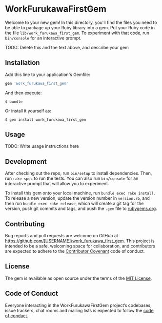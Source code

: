 # WorkFurukawaFirstGem

Welcome to your new gem! In this directory, you'll find the files you need to be able to package up your Ruby library into a gem. Put your Ruby code in the file `lib/work_furukawa_first_gem`. To experiment with that code, run `bin/console` for an interactive prompt.

TODO: Delete this and the text above, and describe your gem

## Installation

Add this line to your application's Gemfile:

```ruby
gem 'work_furukawa_first_gem'
```

And then execute:

    $ bundle

Or install it yourself as:

    $ gem install work_furukawa_first_gem

## Usage

TODO: Write usage instructions here

## Development

After checking out the repo, run `bin/setup` to install dependencies. Then, run `rake spec` to run the tests. You can also run `bin/console` for an interactive prompt that will allow you to experiment.

To install this gem onto your local machine, run `bundle exec rake install`. To release a new version, update the version number in `version.rb`, and then run `bundle exec rake release`, which will create a git tag for the version, push git commits and tags, and push the `.gem` file to [rubygems.org](https://rubygems.org).

## Contributing

Bug reports and pull requests are welcome on GitHub at https://github.com/[USERNAME]/work_furukawa_first_gem. This project is intended to be a safe, welcoming space for collaboration, and contributors are expected to adhere to the [Contributor Covenant](http://contributor-covenant.org) code of conduct.

## License

The gem is available as open source under the terms of the [MIT License](https://opensource.org/licenses/MIT).

## Code of Conduct

Everyone interacting in the WorkFurukawaFirstGem project’s codebases, issue trackers, chat rooms and mailing lists is expected to follow the [code of conduct](https://github.com/[USERNAME]/work_furukawa_first_gem/blob/master/CODE_OF_CONDUCT.md).
